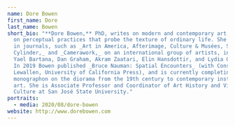 ```yaml
---
name: Dore Bowen
first_name: Dore
last_name: Bowen
short_bio: "**Dore Bowen,** PhD, writes on modern and contemporary art, focusing
  on perceptual practices that probe the texture of ordinary life. She publishes
  in journals, such as _Art in America, Afterimage, Culture & Musées, Square
  Cylinder,_ and _Camerawork,_ on an international group of artists, including
  Yael Bartana, Dan Graham, Akram Zaatari, Elin Hansdottir, and Lydia Ourahmane.
  In 2019 Bowen published _Bruce Nauman: Spatial Encounters_ (with Constance M.
  Lewallen, University of California Press), and is currently completing a
  monographon on the diorama from the 19th century to contemporary installation
  art. She is Associate Professor and Coordinator of Art History and Visual
  Culture at San José State University."
portraits:
  - media: 2020/08/dore-bowen
website: http://www.dorebowen.com
---
```

